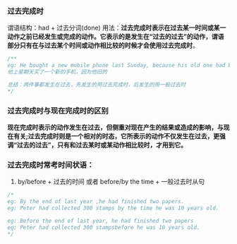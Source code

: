 ### 过去完成时

谓语结构：had + 过去分词(done)
用法：**过去完成时表示在过去某一时间或某一动作之前已经发生或完成的动作。它表示的是发生在“过去的过去”的动作，谓语部分只有在与过去某个时间或动作相比较的时候才会使用过去完成时**。

```js
/** 
eg: He bought a new mobile phone last Sunday, because his old one had been stolen.
他上星期天买了一个新的手机，因为他旧的

总结：两件事都发生在过去，先发生的用过去完成时，后发生的用一般过去时
*/
```

### 过去完成时与现在完成时的区别

**现在完成时表示的动作发生在过去，但侧重对现在产生的结果或造成的影响，与现在有关;过去完成时则是一个相对的时态，它所表示的动作不仅发生在过去，更强调“过去的过去”，只有和过去某时或某动作相比较时，才用到它。**

### 过去完成时常考时间状语：

1. by/before + 过去的时间 或者 before/by the time + 一般过去时从句

```js
/* 
eg: By the end of last year ,he had finished two papers.
eg: Peter had collected 300 stamps by the time he was 10 years old.

eg: Before the end of last year, he had finished two papers
eg: Peter had collected 300 stampsbefore he was 10 years old.
*/
```

